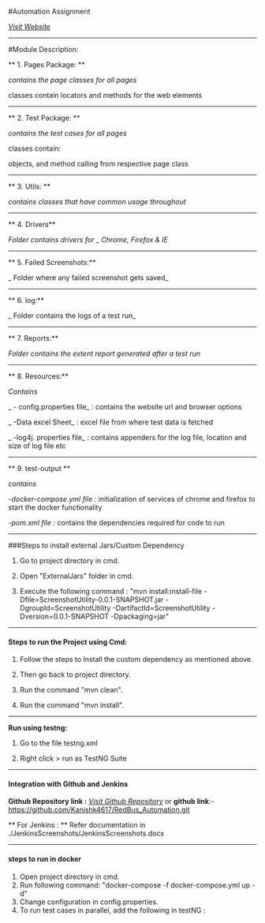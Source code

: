 #Automation Assignment

*[Visit Website](https://www.redbus.in/)*

---
#Module Description:

** 1.  Pages Package: ** 

_contains the page classes for all pages_

 classes contain locators and methods for the web elements

---

** 2. Test Package: **

 _contains the test cases for all pages_
 
 classes contain:  
 
 objects, and method calling from respective page class
 
 
---

** 3. Utils: ** 

_contains classes that have common usage throughout_

---

** 4. Drivers**

 _Folder contains drivers for _
 Chrome, Firefox & IE_

---

** 5. Failed Screenshots:** 

_ Folder where any failed screenshot gets saved_

---

** 6. log:** 

_ Folder contains the logs of a test run_

---

** 7. Reports:**

 _Folder contains the extent report generated after a test run_

---

** 8. Resources:** 

_Contains_


_ - config.properties file_ : contains the website url and browser options

_ -Data excel Sheet_ : excel file from where test data is fetched

_ -log4j. properties file_ : contains appenders for the log file, location and size of log file etc

---


** 9. test-output **

_contains_

_-docker-compose.yml file :_  initialization of services of chrome and firefox to start the docker functionality

_-pom.xml file :_ contains the dependencies required for code to run



---

###Steps to install external Jars/Custom Dependency
1. Go to project directory in cmd.

2. Open "ExternalJars" folder in cmd.

3. Execute the following command : 
 "mvn install:install-file -Dfile=ScreenshotUtility-0.0.1-SNAPSHOT.jar -DgroupId=ScreenshotUtility -DartifactId=ScreenshotUtility -Dversion=0.0.1-SNAPSHOT -Dpackaging=jar"
 
---
#### Steps to run the Project using Cmd:

1. Follow the steps to Install the custom dependency as mentioned above.

2. Then go back to project directory.

3. Run the command "mvn clean".

4. Run the command "mvn install".

---



**Run using testng:**

1. Go to the file testng.xml

2. Right click > run as TestNG Suite
---

#### Integration with Github and Jenkins
**Github Repository link :** *[Visit Github Repository](https://github.com/Kanishk4617/RedBus_Automation.git)*
or **github link**:- https://github.com/Kanishk4617/RedBus_Automation.git

** For Jenkins : ** Refer documentation in ./JenkinsScreenshots/JenkinsScreenshots.docx

---

#### steps to run in docker
1. Open project directory in cmd.
2. Run following command: "docker-compose -f docker-compose.yml up -d"
3. Change configuration in config.properties.
4. To run test cases in parallel, add the following in testNG : **<suite thread-count="5" name="Suite" parallel="classes">**



